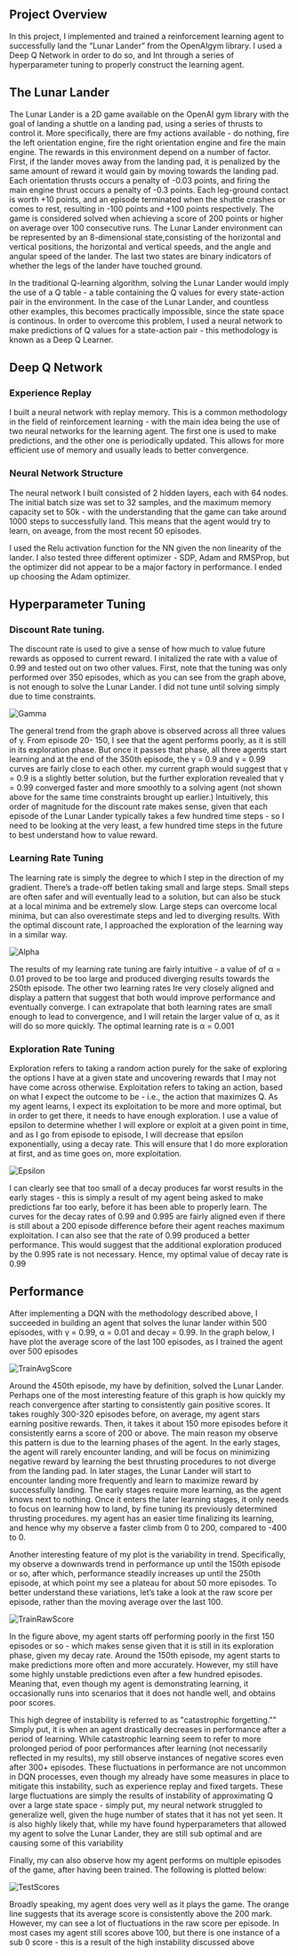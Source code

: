 ## Project Overview

In this project, I implemented and trained a reinforcement learning agent to successfully land the “Lunar Lander” from the OpenAIgym library. I used a Deep Q Network in order to do so, and Int through a series of hyperparameter tuning to properly construct the learning agent. 

## The Lunar Lander

The Lunar Lander is a 2D game available on the OpenAI
gym library with the goal of landing a shuttle on a
landing pad, using a series of thrusts to control it. More
specifically, there are fmy actions available - do nothing, fire
the left orientation engine, fire the right orientation engine
and fire the main engine. The rewards in this environment
depend on a number of factor. First, if the lander moves away
from the landing pad, it is penalized by the same amount
of reward it would gain by moving towards the landing pad.
Each orientation thrusts occurs a penalty of -0.03 points, and
firing the main engine thrust occurs a penalty of -0.3 points.
Each leg-ground contact is worth +10 points, and an episode
terminated when the shuttle crashes or comes to rest, resulting
in -100 points and +100 points respectively. The game is
considered solved when achieving a score of 200 points or
higher on average over 100 consecutive runs.
The Lunar Lander environment can be represented by an
8-dimensional state,consisting of the horizontal and vertical positions, the
horizontal and vertical speeds, and the angle and
angular speed of the lander. The last two states are binary indicators of whether the legs of the lander have touched ground.

In the traditional Q-learning algorithm, solving the Lunar
Lander would imply the use of a Q table - a table containing
the Q values for every state-action pair in the environment. In the case of the Lunar Lander, and countless other
examples, this becomes practically impossible, since the state space is continous. In order to overcome this problem, I used a neural network to make predictions of Q values for a state-action pair - this methodology is known as a Deep Q Learner.

## Deep Q Network

### Experience Replay

I built a neural network with replay memory. This is a common methodology in the field of reinforcement learning - with the main idea being the use of two neural networks for the learning agent. The first one is used to make predictions, and the other one is periodically updated. This allows for more efficient use of memory and usually leads to better convergence.

### Neural Network Structure

The neural network I built consisted of 2 hidden layers, each with 64 nodes. The initial batch size was set to 32 samples, and the maximum memory capacity set to 50k - with the understanding that the game can take around 1000 steps to successfully land. This means that the agent would try to learn, on aveage, from the most recent 50 episodes.

I used the Relu activation function for the NN given the non linearity of the lander. I also tested three different optimizer - SDP, Adam and RMSProp, but the optimizer did not appear to be a major factory in performance. I ended up choosing the Adam optimizer.

## Hyperparameter Tuning

### Discount Rate tuning.

The discount rate is used to give a sense of how much
to value future rewards as opposed to current reward. I initalized the rate with a value of 0.99 and tested out on two other values. First, note that the tuning was only performed over 350
episodes, which as you can see from the graph above, is not
enough to solve the Lunar Lander. I did not tune until
solving simply due to time constraints.

![Gamma](Gamma_Tuning.png)

The general trend from the graph above
is observed across all three values of γ. From episode 20-
150, I see that the agent performs poorly, as it is still in
its exploration phase. But once it passes that phase, all three
agents start learning and at the end of the 350th episode, the
γ = 0.9 and γ = 0.99 curves are fairly close to each other. my
current graph would suggest that γ = 0.9 is a slightly better
solution, but the further exploration revealed that γ = 0.99
converged faster and more smoothly to a solving agent (not
shown above for the same time constraints brought up earlier.)
Intuitively, this order of magnitude for the discount rate makes
sense, given that each episode of the Lunar Lander typically
takes a few hundred time steps - so I need to be looking at
the very least, a few hundred time steps in the future to best
understand how to value reward.

### Learning Rate Tuning

The learning rate
is simply the degree to which I step in the direction of my
gradient. There’s a trade-off betIen taking small and large
steps. Small steps are often safer and will eventually lead to
a solution, but can also be stuck at a local minima and be
extremely slow. Large steps can overcome local minima, but
can also overestimate steps and led to diverging results. With the optimal discount rate, I approached the exploration of the learning way in a similar way.

![Alpha](Alpha_Tuning.png)

The results of my learning rate tuning are fairly intuitive - a value of of α = 0.01 proved to be too large and
produced diverging results towards the 250th episode. The
other two learning rates Ire very closely aligned and display
a pattern that suggest that both would improve performance
and eventually converge. I can extrapolate that both learning
rates are small enough to lead to convergence, and I will
retain the larger value of α, as it will do so more quickly. The
optimal learning rate is α = 0.001

### Exploration Rate Tuning

Exploration
refers to taking a random action purely for the sake of
exploring the options I have at a given state and uncovering rewards that I may not have come across otherwise.
Exploitation refers to taking an action, based on what I
expect the outcome to be - i.e., the action that maximizes
Q. As my agent learns, I expect its exploitation to be more
and more optimal, but in order to get there, it needs to have
enough exploration. I use a value of epsilon to determine
whether I will explore or exploit at a given point in time,
and as I go from episode to episode, I will decrease that
epsilon exponentially, using a decay rate. This will ensure that
I do more exploration at first, and as time goes on, more
exploitation.

![Epsilon](Epsilon_Tuning.png)

I can clearly see that too small of a decay produces far
worst results in the early stages - this is simply a result of my
agent being asked to make predictions far too early, before it
has been able to properly learn. The curves for the decay rates
of 0.99 and 0.995 are fairly aligned even if there is still about
a 200 episode difference before their agent reaches maximum
exploitation. I can also see that the rate of 0.99 produced
a better performance. This would suggest that the additional
exploration produced by the 0.995 rate is not necessary. Hence,
my optimal value of decay rate is 0.99

## Performance

After implementing a DQN with the methodology described
above, I succeeded in building an agent that solves the lunar
lander within 500 episodes, with γ = 0.99, α = 0.01 and
decay = 0.99. In the graph below, I have plot the average
score of the last 100 episodes, as I trained the agent over
500 episodes

![TrainAvgScore](TrainAvgScore.png)

Around the 450th episode, my have
by definition, solved the Lunar Lander. Perhaps one of the
most interesting feature of this graph is how quickly my reach
convergence after starting to consistently gain positive scores.
It takes roughly 300-320 episodes before, on average, my
agent stars earning positive rewards. Then, it takes it about
150 more episodes before it consistently earns a score of 200
or above. The main reason my observe this pattern is due to
the learning phases of the agent. In the early stages, the agent
will rarely encounter landing, and will be focus on minimizing
negative reward by learning the best thrusting procedures to
not diverge from the landing pad. In later stages, the Lunar
Lander will start to encounter landing more frequently and
learn to maximize reward by successfully landing. The early
stages require more learning, as the agent knows next to
nothing. Once it enters the later learning stages, it only needs
to focus on learning how to land, by fine tuning its previously
determined thrusting procedures. my agent has an easier time
finalizing its learning, and hence why my observe a faster
climb from 0 to 200, compared to -400 to 0.

Another interesting feature of my plot is the variability
in trend. Specifically, my observe a downwards trend in
performance up until the 150th episode or so, after which,
performance steadily increases up until the 250th episode, at which point my see a plateau for about 50 more episodes. To
better understand these variations, let’s take a look at the raw
score per episode, rather than the moving average over the last
100.

![TrainRawScore](TrainRawScore.png)

In the figure above, my agent starts off
performing poorly in the first 150 episodes or so - which
makes sense given that it is still in its exploration phase, given
my decay rate. Around the 150th episode, my agent starts to
make predictions more often and more accurately. However,
my still have some highly unstable predictions even after a
few hundred episodes. Meaning that, even though my agent
is demonstrating learning, it occasionally runs into scenarios
that it does not handle well, and obtains poor scores.

This high degree of instability is referred to as "catastrophic forgetting."" Simply put, it is when an
agent drastically decreases in performance after a period of
learning. While catastrophic learning seem to refer to more
prolonged period of poor performances after learning (not
necessarily reflected in my results), my still observe instances
of negative scores even after 300+ episodes. These fluctuations
in performance are not uncommon in DQN processes, even
though my already have some measures in place to mitigate
this instability, such as experience replay and fixed targets.
These large fluctuations are simply the results of instability
of approximating Q over a large state space - simply put, my
neural network struggled to generalize well, given the huge
number of states that it has not yet seen. It is also highly likely
that, while my have found hyperparameters that allowed my
agent to solve the Lunar Lander, they are still sub optimal and
are causing some of this variability

Finally, my can also observe how my agent performs on
multiple episodes of the game, after having been trained. The
following is plotted below:

![TestScores](TestScores.png)

Broadly speaking, my agent does very well as it plays
the game. The orange line suggests that its average score is
consistently above the 200 mark. However, my can see a lot
of fluctuations in the raw score per episode. In most cases my
agent still scores above 100, but there is one instance of a
sub 0 score - this is a result of the high instability discussed
above